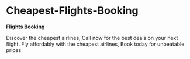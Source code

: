 # Cheapest-Flights-Booking

**[Flights Booking](https://booknowflight.com)**

Discover the cheapest airlines, Call now for the best deals on your next flight.
Fly affordably with the cheapest airlines, Book today for unbeatable prices
